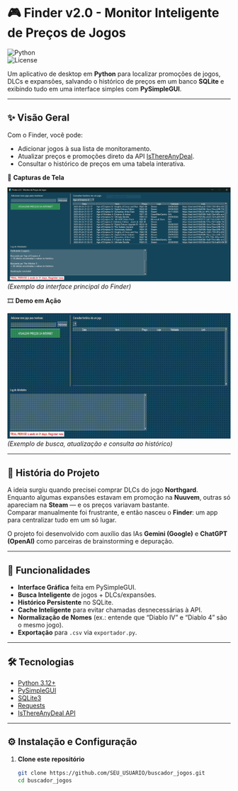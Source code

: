 # 🎮 Finder v2.0 - Monitor Inteligente de Preços de Jogos

![Python](https://img.shields.io/badge/Python-3.12-blue.svg)  
![License](https://img.shields.io/badge/License-MIT-green.svg)

Um aplicativo de desktop em **Python** para localizar promoções de jogos, DLCs e expansões, salvando o histórico de preços em um banco **SQLite** e exibindo tudo em uma interface simples com **PySimpleGUI**.

---

## ✨ Visão Geral

Com o Finder, você pode:  
- Adicionar jogos à sua lista de monitoramento.  
- Atualizar preços e promoções direto da API [IsThereAnyDeal](https://isthereanydeal.com/apps/api/).  
- Consultar o histórico de preços em uma tabela interativa.  

📸 **Capturas de Tela**  

![finder_gui](./assets/finder_gui.PNG) 
*(Exemplo da interface principal do Finder)*  

🎞️ **Demo em Ação**  

![finder_demo](./assets/finder_gui.gif)  
*(Exemplo de busca, atualização e consulta ao histórico)*  

---

## 📜 História do Projeto

A ideia surgiu quando precisei comprar DLCs do jogo **Northgard**.  
Enquanto algumas expansões estavam em promoção na **Nuuvem**, outras só apareciam na **Steam** — e os preços variavam bastante.  
Comparar manualmente foi frustrante, e então nasceu o **Finder**: um app para centralizar tudo em um só lugar.  

O projeto foi desenvolvido com auxílio das IAs **Gemini (Google)** e **ChatGPT (OpenAI)** como parceiras de brainstorming e depuração.  

---

## 🚀 Funcionalidades

- **Interface Gráfica** feita em PySimpleGUI.  
- **Busca Inteligente** de jogos + DLCs/expansões.  
- **Histórico Persistente** no SQLite.  
- **Cache Inteligente** para evitar chamadas desnecessárias à API.  
- **Normalização de Nomes** (ex.: entende que “Diablo IV” e “Diablo 4” são o mesmo jogo).  
- **Exportação** para `.csv` via `exportador.py`.  

---

## 🛠️ Tecnologias

- [Python 3.12+](https://www.python.org/)  
- [PySimpleGUI](https://pysimplegui.readthedocs.io/en/latest/)  
- [SQLite3](https://www.sqlite.org/)  
- [Requests](https://pypi.org/project/requests/)  
- [IsThereAnyDeal API](https://isthereanydeal.com/apps/api/)  

---

## ⚙️ Instalação e Configuração

1. **Clone este repositório**
   ```bash
   git clone https://github.com/SEU_USUARIO/buscador_jogos.git
   cd buscador_jogos
